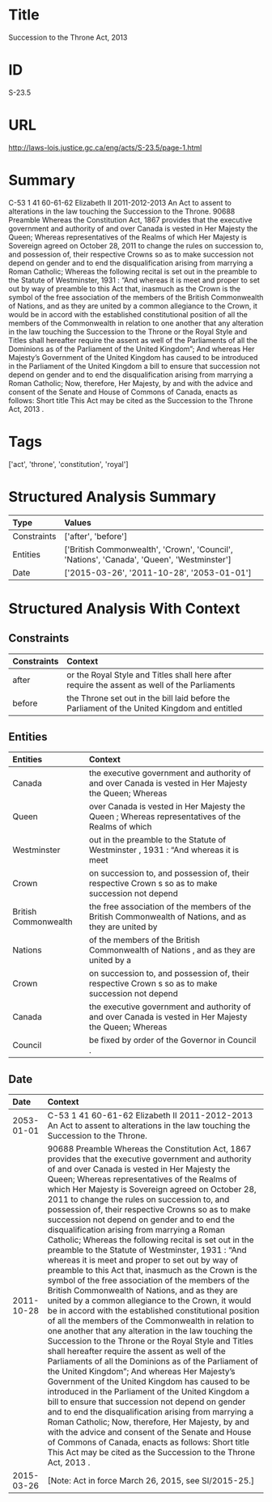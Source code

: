 # Title
Succession to the Throne Act, 2013


# ID
S-23.5

# URL
http://laws-lois.justice.gc.ca/eng/acts/S-23.5/page-1.html


# Summary
C-53 1 41 60-61-62 Elizabeth II 2011-2012-2013 An Act to assent to alterations in the law touching the Succession to the Throne.
90688 Preamble Whereas the  Constitution Act, 1867  provides that the executive government and authority of and over Canada is vested in Her Majesty the Queen; Whereas representatives of the Realms of which Her Majesty is Sovereign agreed on October 28, 2011 to change the rules on succession to, and possession of, their respective Crowns so as to make succession not depend on gender and to end the disqualification arising from marrying a Roman Catholic; Whereas the following recital is set out in the preamble to the  Statute of Westminster, 1931 : “And whereas it is meet and proper to set out by way of preamble to this Act that, inasmuch as the Crown is the symbol of the free association of the members of the British Commonwealth of Nations, and as they are united by a common allegiance to the Crown, it would be in accord with the established constitutional position of all the members of the Commonwealth in relation to one another that any alteration in the law touching the Succession to the Throne or the Royal Style and Titles shall hereafter require the assent as well of the Parliaments of all the Dominions as of the Parliament of the United Kingdom”; And whereas Her Majesty’s Government of the United Kingdom has caused to be introduced in the Parliament of the United Kingdom a bill to ensure that succession not depend on gender and to end the disqualification arising from marrying a Roman Catholic; Now, therefore, Her Majesty, by and with the advice and consent of the Senate and House of Commons of Canada, enacts as follows: Short title This Act may be cited as the  Succession to the Throne Act, 2013 .


# Tags
['act', 'throne', 'constitution', 'royal']


# Structured Analysis Summary
| Type        | Values                                                                                    |
|:------------|:------------------------------------------------------------------------------------------|
| Constraints | ['after', 'before']                                                                       |
| Entities    | ['British Commonwealth', 'Crown', 'Council', 'Nations', 'Canada', 'Queen', 'Westminster'] |
| Date        | ['2015-03-26', '2011-10-28', '2053-01-01']                                                |


# Structured Analysis With Context
 


## Constraints
| Constraints   | Context                                                                                      |
|:--------------|:---------------------------------------------------------------------------------------------|
| after         | or the Royal Style and Titles shall here after require the assent as well of the Parliaments |
| before        | the Throne set out in the bill laid before the Parliament of the United Kingdom and entitled |


## Entities
| Entities             | Context                                                                                               |
|:---------------------|:------------------------------------------------------------------------------------------------------|
| Canada               | the executive government and authority of and over Canada is vested in Her Majesty the Queen; Whereas |
| Queen                | over Canada is vested in Her Majesty the Queen ; Whereas representatives of the Realms of which       |
| Westminster          | out in the preamble to the Statute of Westminster , 1931 : “And whereas it is meet                    |
| Crown                | on succession to, and possession of, their respective Crown s so as to make succession not depend     |
| British Commonwealth | the free association of the members of the British Commonwealth of Nations, and as they are united by |
| Nations              | of the members of the British Commonwealth of Nations , and as they are united by a                   |
| Crown                | on succession to, and possession of, their respective Crown s so as to make succession not depend     |
| Canada               | the executive government and authority of and over Canada is vested in Her Majesty the Queen; Whereas |
| Council              | be fixed by order of the Governor in Council .                                                        |


## Date
| Date       | Context                                                                                                                                                                                                                                                                                                                                                                                                                                                                                                                                                                                                                                                                                                                                                                                                                                                                                                                                                                                                                                                                                                                                                                                                                                                                                                                                                                                                                                                                                                                                                                                                                                                                                          |
|:-----------|:-------------------------------------------------------------------------------------------------------------------------------------------------------------------------------------------------------------------------------------------------------------------------------------------------------------------------------------------------------------------------------------------------------------------------------------------------------------------------------------------------------------------------------------------------------------------------------------------------------------------------------------------------------------------------------------------------------------------------------------------------------------------------------------------------------------------------------------------------------------------------------------------------------------------------------------------------------------------------------------------------------------------------------------------------------------------------------------------------------------------------------------------------------------------------------------------------------------------------------------------------------------------------------------------------------------------------------------------------------------------------------------------------------------------------------------------------------------------------------------------------------------------------------------------------------------------------------------------------------------------------------------------------------------------------------------------------|
| 2053-01-01 | C-53 1 41 60-61-62 Elizabeth II 2011-2012-2013 An Act to assent to alterations in the law touching the Succession to the Throne.                                                                                                                                                                                                                                                                                                                                                                                                                                                                                                                                                                                                                                                                                                                                                                                                                                                                                                                                                                                                                                                                                                                                                                                                                                                                                                                                                                                                                                                                                                                                                                 |
| 2011-10-28 | 90688 Preamble Whereas the  Constitution Act, 1867  provides that the executive government and authority of and over Canada is vested in Her Majesty the Queen; Whereas representatives of the Realms of which Her Majesty is Sovereign agreed on October 28, 2011 to change the rules on succession to, and possession of, their respective Crowns so as to make succession not depend on gender and to end the disqualification arising from marrying a Roman Catholic; Whereas the following recital is set out in the preamble to the  Statute of Westminster, 1931 : “And whereas it is meet and proper to set out by way of preamble to this Act that, inasmuch as the Crown is the symbol of the free association of the members of the British Commonwealth of Nations, and as they are united by a common allegiance to the Crown, it would be in accord with the established constitutional position of all the members of the Commonwealth in relation to one another that any alteration in the law touching the Succession to the Throne or the Royal Style and Titles shall hereafter require the assent as well of the Parliaments of all the Dominions as of the Parliament of the United Kingdom”; And whereas Her Majesty’s Government of the United Kingdom has caused to be introduced in the Parliament of the United Kingdom a bill to ensure that succession not depend on gender and to end the disqualification arising from marrying a Roman Catholic; Now, therefore, Her Majesty, by and with the advice and consent of the Senate and House of Commons of Canada, enacts as follows: Short title This Act may be cited as the  Succession to the Throne Act, 2013 . |
| 2015-03-26 | [Note: Act in force March 26, 2015,  see  SI/2015-25.]                                                                                                                                                                                                                                                                                                                                                                                                                                                                                                                                                                                                                                                                                                                                                                                                                                                                                                                                                                                                                                                                                                                                                                                                                                                                                                                                                                                                                                                                                                                                                                                                                                           |


